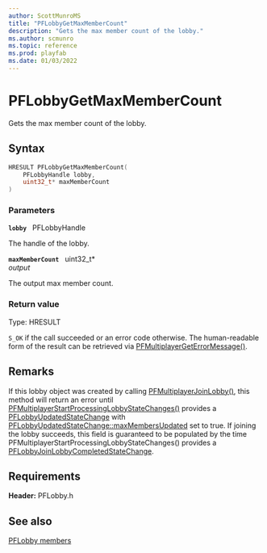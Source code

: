 ```yaml
---
author: ScottMunroMS
title: "PFLobbyGetMaxMemberCount"
description: "Gets the max member count of the lobby."
ms.author: scmunro
ms.topic: reference
ms.prod: playfab
ms.date: 01/03/2022
---
```


# PFLobbyGetMaxMemberCount  

Gets the max member count of the lobby.  

## Syntax  
  
```cpp
HRESULT PFLobbyGetMaxMemberCount(  
    PFLobbyHandle lobby,  
    uint32_t* maxMemberCount  
)  
```  
  
### Parameters  
  
**`lobby`** &nbsp; PFLobbyHandle  
  
The handle of the lobby.  
  
**`maxMemberCount`** &nbsp; uint32_t*  
*output*  
  
The output max member count.  
  
  
### Return value
Type: HRESULT
  
```S_OK``` if the call succeeded or an error code otherwise. The human-readable form of the result can be retrieved via [PFMultiplayerGetErrorMessage()](../../pfmultiplayer/functions/pfmultiplayergeterrormessage.md).
  
## Remarks  
  
If this lobby object was created by calling [PFMultiplayerJoinLobby()](pfmultiplayerjoinlobby.md), this method will return an error until [PFMultiplayerStartProcessingLobbyStateChanges()](pfmultiplayerstartprocessinglobbystatechanges.md) provides a [PFLobbyUpdatedStateChange](../structs/pflobbyupdatedstatechange.md) with [PFLobbyUpdatedStateChange::maxMembersUpdated](../structs/pflobbyupdatedstatechange.md) set to true. If joining the lobby succeeds, this field is guaranteed to be populated by the time PFMultiplayerStartProcessingLobbyStateChanges() provides a [PFLobbyJoinLobbyCompletedStateChange](../structs/pflobbyjoinlobbycompletedstatechange.md).
  
## Requirements  
  
**Header:** PFLobby.h
  
## See also  
[PFLobby members](../pflobby_members.md)  

  
  
